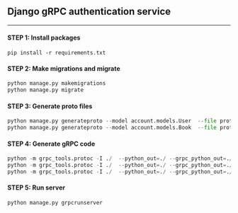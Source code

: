 ## Django gRPC authentication service
___

#### STEP 1: Install packages
```pip install -r requirements.txt```
#### STEP 2: Make migrations and migrate
```python
python manage.py makemigrations
python manage.py migrate
```
#### STEP 3: Generate proto files
```python 
python manage.py generateproto --model account.models.User  --file proto/user/user.proto
python manage.py generateproto --model account.models.Book  --file proto/book/book.proto
```

#### STEP 4: Generate gRPC code
```python 
python -m grpc_tools.protoc -I ./  --python_out=./ --grpc_python_out=./ ./proto/auth.proto
python -m grpc_tools.protoc -I ./  --python_out=./ --grpc_python_out=./ ./proto/user.proto
python -m grpc_tools.protoc -I ./  --python_out=./ --grpc_python_out=./ ./proto/book.proto
```

#### STEP 5: Run server
```python
python manage.py grpcrunserver
```
